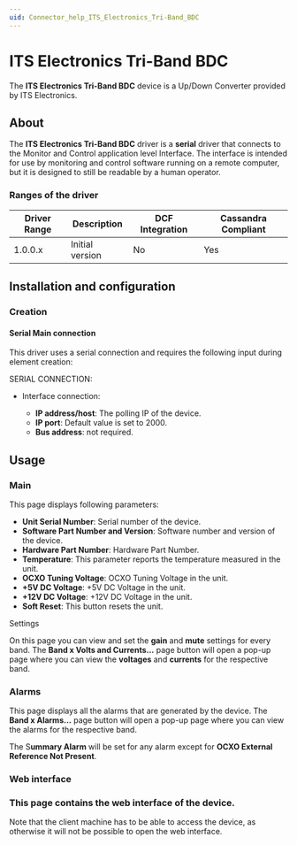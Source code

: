 ```yaml
---
uid: Connector_help_ITS_Electronics_Tri-Band_BDC
---
```


# ITS Electronics Tri-Band BDC

The **ITS Electronics Tri-Band BDC** device is a Up/Down Converter provided by ITS Electronics.

## About

The **ITS Electronics Tri-Band BDC** driver is a **serial** driver that connects to the Monitor and Control application level Interface. The interface is intended for use by monitoring and control software running on a remote computer, but it is designed to still be readable by a human operator.

### Ranges of the driver

| **Driver Range** | **Description** | **DCF Integration** | **Cassandra Compliant** |
|------------------|-----------------|---------------------|-------------------------|
| 1.0.0.x          | Initial version | No                  | Yes                     |

## Installation and configuration

### Creation

#### Serial Main connection

This driver uses a serial connection and requires the following input during element creation:

SERIAL CONNECTION:

- Interface connection:

  - **IP address/host**: The polling IP of the device.
  - **IP port**: Default value is set to 2000.
  - **Bus address**: not required.

## Usage

### Main

This page displays following parameters:

- **Unit Serial Number**: Serial number of the device.
- **Software Part Number and Version**: Software number and version of the device.
- **Hardware Part Number**: Hardware Part Number.
- **Temperature**: This parameter reports the temperature measured in the unit.
- **OCXO Tuning Voltage**: OCXO Tuning Voltage in the unit.
- **+5V DC Voltage**: +5V DC Voltage in the unit.
- **+12V DC Voltage**: +12V DC Voltage in the unit.
- **Soft Reset**: This button resets the unit.

Settings

On this page you can view and set the **gain** and **mute** settings for every band. The **Band x Volts and Currents...** page button will open a pop-up page where you can view the **voltages** and **currents** for the respective band.

### Alarms

This page displays all the alarms that are generated by the device. The **Band x Alarms...** page button will open a pop-up page where you can view the alarms for the respective band.

The S**ummary Alarm** will be set for any alarm except for **OCXO External Reference Not Present**.

### Web interface

### This page contains the web interface of the device.

Note that the client machine has to be able to access the device, as otherwise it will not be possible to open the web interface.
